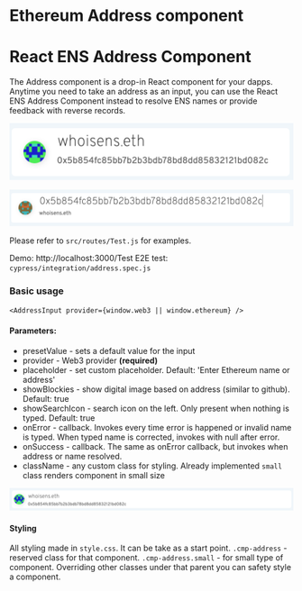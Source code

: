# Ethereum Address component

# React ENS Address Component

The Address component is a drop-in React component for your dapps. Anytime you need to take an address as an input, you can use the React ENS Address Component instead to resolve ENS names or provide feedback with reverse records.

![Default component vie](./src/doc/basic.png)

![Default component vie](./src/doc/reverse.png)

Please refer to `src/routes/Test.js` for examples.

Demo: http://localhost:3000/Test
E2E test: `cypress/integration/address.spec.js`

### Basic usage

```
<AddressInput provider={window.web3 || window.ethereum} />
```

#### Parameters:

- presetValue - sets a default value for the input
- provider - Web3 provider **(required)**
- placeholder - set custom placeholder. Default: 'Enter Ethereum name or address'
- showBlockies - show digital image based on address (similar to github). Default: true
- showSearchIcon - search icon on the left. Only present when nothing is typed. Default: true
- onError - callback. Invokes every time error is happened or invalid name is typed. When typed name is corrected, invokes with null after error.
- onSuccess - callback. The same as onError callback, but invokes when address or name resolved.
- className - any custom class for styling. Already implemented `small` class renders component in small size

![Default component vie](./src/doc/small.png)

#### Styling

All styling made in `style.css`. It can be take as a start point.
`.cmp-address` - reserved class for that component.
`.cmp-address.small` - for small type of component. Overriding other classes under that parent you can safety style a component.
